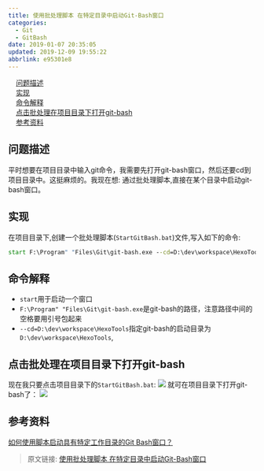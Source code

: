 ```yaml
---
title: 使用批处理脚本 在特定目录中启动Git-Bash窗口
categories: 
  - Git
  - GitBash
date: 2019-01-07 20:35:05
updated: 2019-12-09 19:55:22
abbrlink: e95301e8
---
```

<div id='my_toc'>&nbsp;&nbsp;&nbsp;&nbsp;<a href="/blog/e95301e8/#问题描述">问题描述</a><br/>&nbsp;&nbsp;&nbsp;&nbsp;<a href="/blog/e95301e8/#实现">实现</a><br/>&nbsp;&nbsp;&nbsp;&nbsp;<a href="/blog/e95301e8/#命令解释">命令解释</a><br/>&nbsp;&nbsp;&nbsp;&nbsp;<a href="/blog/e95301e8/#点击批处理在项目目录下打开git-bash">点击批处理在项目目录下打开git-bash</a><br/>&nbsp;&nbsp;&nbsp;&nbsp;<a href="/blog/e95301e8/#参考资料">参考资料</a><br/></div><!--more-->
<script>if (navigator.platform.search('arm')==-1){document.getElementById('my_toc').style.display = 'none';}
var e,p = document.getElementsByTagName('p');while (p.length>0) {e = p[0];e.parentElement.removeChild(e);}
</script>

<!--end-->
## 问题描述 ##
平时想要在项目目录中输入git命令，我需要先打开git-bash窗口，然后还要cd到项目目录中。这挺麻烦的。我现在想:
通过批处理脚本,直接在某个目录中启动git-bash窗口。
## 实现 ##
在项目目录下,创建一个批处理脚本(`StartGitBash.bat`)文件,写入如下的命令:
```cmd
start F:\Program" "Files\Git\git-bash.exe --cd=D:\dev\workspace\HexoTools
```
## 命令解释 ##
- `start`用于启动一个窗口
- `F:\Program" "Files\Git\git-bash.exe`是git-bash的路径，注意路径中间的空格要用引号包起来
- `--cd=D:\dev\workspace\HexoTools`指定git-bash的启动目录为`D:\dev\workspace\HexoTools`,

## 点击批处理在项目目录下打开git-bash ##
现在我只要点击项目目录下的`StartGitBash.bat`:
![](https://image-1257720033.cos.ap-shanghai.myqcloud.com/blog/git/GitBash/KuaiSuDaKai/1.png)
就可在项目目录下打开git-bash了：
![](https://image-1257720033.cos.ap-shanghai.myqcloud.com/blog/git/GitBash/KuaiSuDaKai/2.png)
## 参考资料 ##
[如何使用脚本启动具有特定工作目录的Git Bash窗口？](https://code.i-harness.com/zh-CN/q/12fe77e)
>原文链接: [使用批处理脚本 在特定目录中启动Git-Bash窗口](https://lanlan2017.github.io/blog/e95301e8/)
